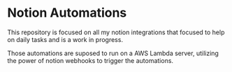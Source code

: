 # Notion Automations

This repository is focused on all my notion integrations that focused to help on daily tasks and is a work in progress.

Those automations are suposed to run on a AWS Lambda server, utilizing the power of notion webhooks to trigger the automations.
